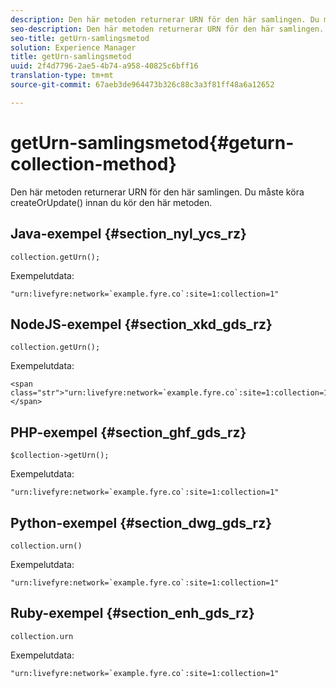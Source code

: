 ```yaml
---
description: Den här metoden returnerar URN för den här samlingen. Du måste köra createOrUpdate() innan du kör den här metoden.
seo-description: Den här metoden returnerar URN för den här samlingen. Du måste köra createOrUpdate() innan du kör den här metoden.
seo-title: getUrn-samlingsmetod
solution: Experience Manager
title: getUrn-samlingsmetod
uuid: 2f4d7796-2ae5-4b74-a958-40825c6bff16
translation-type: tm+mt
source-git-commit: 67aeb3de964473b326c88c3a3f81ff48a6a12652

---
```



# getUrn-samlingsmetod{#geturn-collection-method}

Den här metoden returnerar URN för den här samlingen. Du måste köra createOrUpdate() innan du kör den här metoden.

## Java-exempel {#section_nyl_ycs_rz}

```
collection.getUrn(); 
```

Exempelutdata:

```
"urn:livefyre:network=`example.fyre.co`:site=1:collection=1" 
```

## NodeJS-exempel {#section_xkd_gds_rz}

```
collection.getUrn(); 
```

Exempelutdata:

```
<span class="str">"urn:livefyre:network=`example.fyre.co`:site=1:collection=1"</span>
```

## PHP-exempel {#section_ghf_gds_rz}

```
$collection->getUrn(); 
```

Exempelutdata:

```
"urn:livefyre:network=`example.fyre.co`:site=1:collection=1" 
```

## Python-exempel {#section_dwg_gds_rz}

```
collection.urn() 
```

Exempelutdata:

```
"urn:livefyre:network=`example.fyre.co`:site=1:collection=1" 
```

## Ruby-exempel {#section_enh_gds_rz}

```
collection.urn
```

Exempelutdata:

```
"urn:livefyre:network=`example.fyre.co`:site=1:collection=1" 
```

